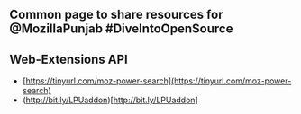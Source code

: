 ## Common page to share resources for @MozillaPunjab #DiveIntoOpenSource

## Web-Extensions API
* [https://tinyurl.com/moz-power-search](https://tinyurl.com/moz-power-search)
* (http://bit.ly/LPUaddon)[http://bit.ly/LPUaddon]